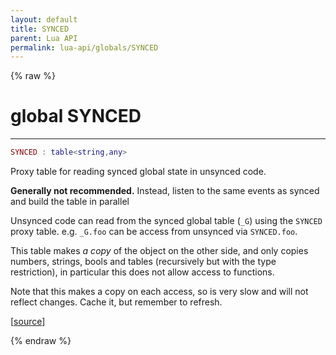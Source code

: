 ```yaml
---
layout: default
title: SYNCED
parent: Lua API
permalink: lua-api/globals/SYNCED
---
```


{% raw %}

# global SYNCED

---

```lua
SYNCED : table<string,any>
```




Proxy table for reading synced global state in unsynced code.

**Generally not recommended.** Instead, listen to the same events as synced
and build the table in parallel

Unsynced code can read from the synced global table (`_G`) using the `SYNCED`
proxy table. e.g. `_G.foo` can be access from unsynced via `SYNCED.foo`.

This table makes *a copy* of the object on the other side, and only copies
numbers, strings, bools and tables (recursively but with the type
restriction), in particular this does not allow access to functions.

Note that this makes a copy on each access, so is very slow and will not
reflect changes. Cache it, but remember to refresh.

[<a href="https://github.com/beyond-all-reason/RecoilEngine/blob/b4d0041e4c68c34dace9abf492f9193d28ef5d7e/rts/Lua/LuaSyncedTable.cpp#L73-L91" target="_blank">source</a>]


{% endraw %}